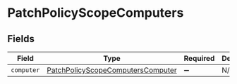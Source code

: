 # PatchPolicyScopeComputers


## Fields

| Field                                                                                         | Type                                                                                          | Required                                                                                      | Description                                                                                   |
| --------------------------------------------------------------------------------------------- | --------------------------------------------------------------------------------------------- | --------------------------------------------------------------------------------------------- | --------------------------------------------------------------------------------------------- |
| `computer`                                                                                    | [PatchPolicyScopeComputersComputer](../../models/shared/patchpolicyscopecomputerscomputer.md) | :heavy_minus_sign:                                                                            | N/A                                                                                           |